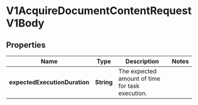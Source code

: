 

# V1AcquireDocumentContentRequestV1Body

## Properties

Name | Type | Description | Notes
------------ | ------------- | ------------- | -------------
**expectedExecutionDuration** | **String** | The expected amount of time for task execution. | 



